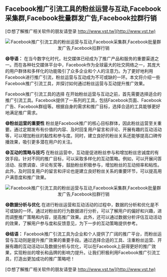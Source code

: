 ## **Facebook推广引流工具的粉丝运营与互动,Facebook采集群,Facebook批量群发广告,Facebook拉群行销**

[😍想了解推广相关软件的朋友请登录 http://www.vst.tw](http://www.vst.tw)

 <center><img src="https://vst.tw/MP4/tuiguang/png/8.png" alt="Facebook推广引流工具的粉丝运营与互动,Facebook采集群,Facebook批量群发广告,Facebook拉群行销"></center>

**😄导语：**
在当今数字化时代，社交媒体已经成为了推广产品和服务的重要渠道之一。而在各种社交媒体平台中，Facebook作为全球最大的社交网络之一，其庞大的用户群体和多样化的功能吸引了众多企业和个人的注意力。为了更好地利用Facebook进行推广引流，粉丝运营与互动成为不可或缺的一环。本文将介绍一些Facebook推广引流工具，并探讨如何通过粉丝运营与互动提升推广效果。

Facebook推广引流工具的选择
在开始粉丝运营与互动之前，首先需要选择适合的推广引流工具。Facebook提供了一系列的工具，包括Facebook页面、Facebook广告、Facebook群组等。根据自身的需求和推广目标，选择合适的工具能够更好地满足推广需求。

**😄粉丝运营的重要性**
粉丝是Facebook推广的核心目标群体，因此粉丝运营至关重要。通过定期发布有价值的内容、及时回复用户留言和评论、开展有趣的互动活动等，可以增加粉丝的黏性和参与度。同时，建立良好的粉丝关系还能够提高口碑传播效果，吸引更多潜在用户的关注。

**😄互动的策略与技巧**
在粉丝运营中，互动是促进粉丝参与和增加粉丝忠诚度的有效手段。针对不同的推广目标，可以采取多样化的互动策略。例如，可以开展问答活动、投票调查、评论有奖等，鼓励粉丝积极参与，增加粉丝的互动频率和粘性。此外，及时回复用户的留言和评论也是建立良好粉丝关系的重要环节，可以提高用户满意度和推广效果。

 <center><img src="https://vst.tw/MP4/tuiguang/png/0.png" alt="Facebook推广引流工具的粉丝运营与互动,Facebook采集群,Facebook批量群发广告,Facebook拉群行销"></center>

**😄数据分析与优化**
在进行粉丝运营和互动活动的过程中，数据的分析和优化是不可或缺的一环。通过对粉丝的行为数据进行分析，可以了解用户的偏好和兴趣，进而调整推广策略和内容，提高推广效果。此外，还可以通过数据分析评估互动活动的效果，了解用户参与度和反馈意见，为下一步的互动策略提供参考。

**😄结语：**
Facebook推广引流工具为企业和个人提供了广阔的推广平台，而粉丝运营与互动则是提升推广效果的重要手段。通过选择合适的工具、注重粉丝运营、开展有趣的互动活动以及数据分析与优化，可以在Facebook上获得更好的推广效果，实现粉丝的增长和品牌的影响力提升。让我们积极利用Facebook推广引流工具，打造出更加成功的推广策略吧！

[😍想了解推广相关软件的朋友请登录 http://www.vst.tw](http://www.vst.tw)



